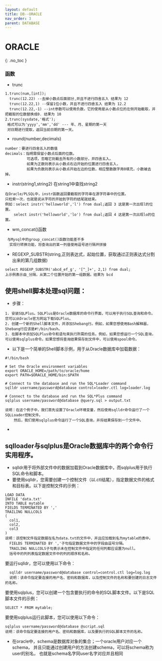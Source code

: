 ```yaml
---
layout: default
title: DB--ORACLE
nav_order: 3
parent: DATABASE
---
```


# ORACLE
{: .no_toc }

### 函数

- trunc
````
1.trunc(num,[int]);
  trunc(12.22) --去掉小数点后面部分,并且不进行四舍五入 结果为 12
  trunc(12.22,1) --保留1位小数，并且不进行四舍五入 结果为 12.2
  trunc(12.22,-1) --int参数可以使用负数，它的使用是从小数点位的左侧开始截取，并把截取的位数替换成0. 结果为 10
2.trunc(sysdate,'格式');
 格式可以为'yyyy','mm','dd' --- 年、月、星期的第一天
 对日期进行提取，返回当前日期的第一天。
````
- round(number,decimals) 
````
number：要进行四舍五入的数值
decimals：指明需保留小数点后面的位数。
          可选项，忽略它则截去所有的小数部分，并四舍五入。
          如果为正数则表示从小数点右边开始的位置进行四舍五入，
          如果为负数则表示从小数点开始左边的位数，相应整数数字用0填充，小数被去掉。
````
- instr(string1,string2)  在string1中查找string2
````
在Oracle/PLSQL中，instr函数返回要截取的字符串在源字符串中的位置。
只检索一次，也就是说从字符的开始到字符的结尾就结束。
例如：select instr('helloworld','l') from dual;返回 3 这是第一次出现l的位置。
    select instr('helloworld','lo') from dual;返回 4 这是第一次出现lo的位置。
````
- wm_concat()函数
````
 与Mysql中的group_concat()函数功能差不多
  实现行转换功能，将查询出的某一列值使用逗号进行隔开拼接
````
- REGEXP_SUBSTR(string,正则表达式，起始位置，获取通过正则表达式分割出来的第几组数据)
````
select REGEXP_SUBSTR('abcd_ef_g', '[^_]+', 2,1) from dual;
上示例表示由_分隔，从第二个位置开始的第一组数据。结果为 bcd
````    

## 使用shell脚本处理sql问题：
- 步骤：
````
1. 安装SQLPlus。SQLPlus是Oracle数据库的命令行界面，可以用于执行SQL查询和命令。您可以从Oracle官方网站下载SQLPlus。
2. 创建一个新的Shell脚本文件，并添加Shebang行。例如，如果您想使用Bash解释器，Shebang行应该是#!/bin/bash。
3. 在脚本中添加SQLPlus命令和语句来执行所需的任务。例如，如果您想运行一个SQL查询，可以使用sqlplus命令。如果您想将查询结果保存到文件中，可以使用spool命令。
````    
- 以下是一个简单的Shell脚本示例，用于从Oracle数据库中加载数据：  
````    
#!/bin/bash

# Set the Oracle environment variables
export ORACLE_HOME=/path/to/oracle/home
export PATH=$ORACLE_HOME/bin:$PATH

# Connect to the database and run the SQL*Loader command
sqlldr username/password@database control=loader.ctl log=loader.log

# Connect to the database and run the SQL*Plus command
sqlplus username/password@database @query.sql > output.txt

说明：在这个例子中，我们首先设置了Oracle环境变量，然后使用sqlldr命令运行了一个SQLLoader控制文件。
    然后，我们使用sqlplus命令运行了一个SQL查询，并将结果保存到一个文件中。
````    
- 
## sqlloader与sqlplus是Oracle数据库中的两个命令行实用程序。
- sqlldr用于将外部文件中的数据加载到Oracle数据库中，而sqlplus用于执行SQL命令和脚本。
- 要使用sqlldr，您需要创建一个控制文件（以.ctl结尾），指定数据文件的格式和目标表。以下是控制文件的示例：   
````    
LOAD DATA
INFILE 'data.txt'
INTO TABLE mytable
FIELDS TERMINATED BY ','
TRAILING NULLCOLS
(
  col1,
  col2,
  col3
)
说明：该控制文件指定数据在名为data.txt的文件中，并且应加载到名为mytable的表中。
  FIELDS TERMINATED BY ','子句指定数据文件中的字段由逗号分隔。
  TRAILING NULLCOLS子句表示未在控制文件中指定的任何列都应设置为null。
  括号中的列列表指定数据文件中的列的顺序和名称。
````

要运行sqlldr，您可以使用以下命令：
````
  sqlldr username/password@database control=control.ctl log=log.log
  说明：该命令指定要连接的用户名、密码和数据库，以及控制文件的名称和要创建的日志文件的名称。
````

要使用sqlplus，您可以创建一个包含要执行的命令的SQL脚本文件。以下是SQL脚本文件的示例：   
````    
SELECT * FROM mytable;
````    
要使用sqlplus运行此脚本，您可以使用以下命令：  
````    
sqlplus username/password@database @script.sql
说明：该命令指定要连接的用户名、密码和数据库，以及要执行的SQL脚本文件的名称。
````   

-  在oracle中，schema是数据库对象的集合；一个oracle用户对应一个schema，
   并且只能通过创建用户的方法创建schema，可以将schema称为user的别名，
   也就是schema名字同user名字对应并且相同
 
